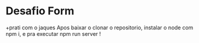 # Desafio Form
+prati com o jaques
Apos baixar o clonar o repositorio, instalar o node com npm i, e pra executar npm run server !